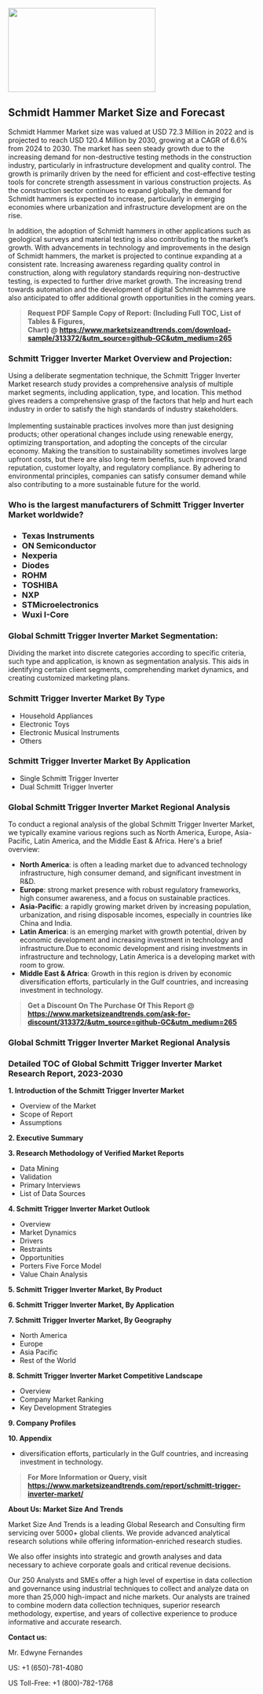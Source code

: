 <p><img class="alignnone size-medium wp-image-20088" src="https://ffe5etoiles.com/wp-content/uploads/2024/12/MST1-300x171.png" alt="" width="300" height="171" /></p><h2>Schmidt Hammer Market Size and Forecast</h2><p>Schmidt Hammer Market size was valued at USD 72.3 Million in 2022 and is projected to reach USD 120.4 Million by 2030, growing at a CAGR of 6.6% from 2024 to 2030. The market has seen steady growth due to the increasing demand for non-destructive testing methods in the construction industry, particularly in infrastructure development and quality control. The growth is primarily driven by the need for efficient and cost-effective testing tools for concrete strength assessment in various construction projects. As the construction sector continues to expand globally, the demand for Schmidt hammers is expected to increase, particularly in emerging economies where urbanization and infrastructure development are on the rise.</p><p>In addition, the adoption of Schmidt hammers in other applications such as geological surveys and material testing is also contributing to the market’s growth. With advancements in technology and improvements in the design of Schmidt hammers, the market is projected to continue expanding at a consistent rate. Increasing awareness regarding quality control in construction, along with regulatory standards requiring non-destructive testing, is expected to further drive market growth. The increasing trend towards automation and the development of digital Schmidt hammers are also anticipated to offer additional growth opportunities in the coming years.</p></p><blockquote id="" class=""><strong>Request PDF Sample Copy of Report: (Including Full TOC, List of Tables &amp; Figures, Chart)&nbsp;@&nbsp;<strong><a href="https://www.marketsizeandtrends.com/download-sample/313372/&utm_source=github-GC&utm_medium=265" target="_blank">https://www.marketsizeandtrends.com/download-sample/313372/&utm_source=github-GC&utm_medium=265</a></strong></strong></blockquote><h3 id="" class="">Schmitt Trigger Inverter Market&nbsp;Overview and Projection:</h3><p id="" class="">Using a deliberate segmentation technique, the Schmitt Trigger Inverter Market research study provides a comprehensive analysis of multiple market segments, including application, type, and location. This method gives readers a comprehensive grasp of the factors that help and hurt each industry in order to satisfy the high standards of industry stakeholders. <br /> <br />Implementing sustainable practices involves more than just designing products; other operational changes include using renewable energy, optimizing transportation, and adopting the concepts of the circular economy. Making the transition to sustainability sometimes involves large upfront costs, but there are also long-term benefits, such improved brand reputation, customer loyalty, and regulatory compliance. By adhering to environmental principles, companies can satisfy consumer demand while also contributing to a more sustainable future for the world.</p><h3 id="" class="">Who is the largest manufacturers of&nbsp;Schmitt Trigger Inverter Market worldwide?</h3><h3 class=""><p><ul><li>Texas Instruments </li><li> ON Semiconductor </li><li> Nexperia </li><li> Diodes </li><li> ROHM </li><li> TOSHIBA </li><li> NXP </li><li> STMicroelectronics </li><li> Wuxi I-Core</li></ul></p></h3><h3 id="" class="">Global&nbsp;Schmitt Trigger Inverter Market Segmentation:</h3><p id="" class="">Dividing the market into discrete categories according to specific criteria, such type and application, is known as segmentation analysis. This aids in identifying certain client segments, comprehending market dynamics, and creating customized marketing plans.</p><h3 id="" class="">Schmitt Trigger Inverter Market&nbsp;By Type</h3><p><p><ul><li>Household Appliances</li><li> Electronic Toys</li><li> Electronic Musical Instruments</li><li> Others</p></li></ul></p></p><h3 id="" class="">Schmitt Trigger Inverter Market&nbsp;By Application</h3><p class=""><p><ul><li>Single Schmitt Trigger Inverter</li><li> Dual Schmitt Trigger Inverter</li></ul></p></p><h3 id="" class="">Global Schmitt Trigger Inverter Market Regional Analysis</h3><p id="" class="">To conduct a regional analysis of the global Schmitt Trigger Inverter Market, we typically examine various regions such as North America, Europe, Asia-Pacific, Latin America, and the Middle East &amp; Africa. Here's a brief overview:</p><ul><li><strong>North America</strong>: is often a leading market due to advanced technology infrastructure, high consumer demand, and significant investment in R&amp;D.</li><li><strong>Europe</strong>: strong market presence with robust regulatory frameworks, high consumer awareness, and a focus on sustainable practices.</li><li><strong>Asia-Pacific</strong>: a rapidly growing market driven by increasing population, urbanization, and rising disposable incomes, especially in countries like China and India.</li><li><strong>Latin America</strong>: is an emerging market with growth potential, driven by economic development and increasing investment in technology and infrastructure.Due to economic development and rising investments in infrastructure and technology, Latin America is a developing market with room to grow.</li><li><strong>Middle East &amp; Africa</strong>: Growth in this region is driven by economic diversification efforts, particularly in the Gulf countries, and increasing investment in technology.</li></ul><blockquote id="" class=""><strong>Get a Discount On The Purchase Of This Report @ <strong><a href="https://www.marketsizeandtrends.com/ask-for-discount/313372/&utm_source=github-GC&utm_medium=265" target="_blank">https://www.marketsizeandtrends.com/ask-for-discount/313372/&utm_source=github-GC&utm_medium=265</a></strong></strong></blockquote><h3 id="" class="">Global Schmitt Trigger Inverter Market Regional Analysis</h3><h3 id="" class="">Detailed TOC of Global Schmitt Trigger Inverter Market Research Report, 2023-2030</h3><p id="" class=""><strong>1. Introduction of the Schmitt Trigger Inverter Market</strong></p><ul><li>Overview of the Market</li><li>Scope of Report</li><li>Assumptions</li></ul><p id="" class=""><strong>2. Executive Summary</strong></p><p id="" class=""><strong>3. Research Methodology of Verified Market Reports</strong></p><ul><li>Data Mining</li><li>Validation</li><li>Primary Interviews</li><li>List of Data Sources</li></ul><p id="" class=""><strong>4. Schmitt Trigger Inverter Market Outlook</strong></p><ul><li>Overview</li><li>Market Dynamics</li><li>Drivers</li><li>Restraints</li><li>Opportunities</li><li>Porters Five Force Model</li><li>Value Chain Analysis</li></ul><p id="" class=""><strong>5. Schmitt Trigger Inverter Market, By Product</strong></p><p id="" class=""><strong>6. Schmitt Trigger Inverter Market, By Application</strong></p><p id="" class=""><strong>7. Schmitt Trigger Inverter Market, By Geography</strong></p><ul><li>North America</li><li>Europe</li><li>Asia Pacific</li><li>Rest of the World</li></ul><p id="" class=""><strong>8. Schmitt Trigger Inverter Market Competitive Landscape</strong></p><ul><li>Overview</li><li>Company Market Ranking</li><li>Key Development Strategies</li></ul><p id="" class=""><strong>9. Company Profiles</strong></p><p id="" class=""><strong>10. Appendix</strong></p><ul><li>diversification efforts, particularly in the Gulf countries, and increasing investment in technology.</li></ul><blockquote id="" class=""><strong>For More Information or Query, visit <strong><strong><a href="https://www.marketsizeandtrends.com/report/schmitt-trigger-inverter-market/" target="_blank">https://www.marketsizeandtrends.com/report/schmitt-trigger-inverter-market/</a></strong></strong></strong></blockquote><p id="" class=""><strong>About Us: Market Size And Trends</strong></p><p id="" class="">Market Size And Trends is a leading Global Research and Consulting firm servicing over 5000+ global clients. We provide advanced analytical research solutions while offering information-enriched research studies.</p><p id="" class="">We also offer insights into strategic and growth analyses and data necessary to achieve corporate goals and critical revenue decisions.</p><p id="" class="">Our 250 Analysts and SMEs offer a high level of expertise in data collection and governance using industrial techniques to collect and analyze data on more than 25,000 high-impact and niche markets. Our analysts are trained to combine modern data collection techniques, superior research methodology, expertise, and years of collective experience to produce informative and accurate research.</p><p id="" class=""><strong>Contact us:</strong></p><p id="" class="">Mr. Edwyne Fernandes</p><p id="" class="">US: +1 (650)-781-4080</p><p id="" class="">US Toll-Free: +1 (800)-782-1768</p>
